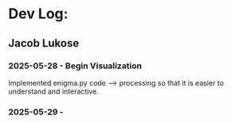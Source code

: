 # Dev Log:

## Jacob Lukose

### 2025-05-28 - Begin Visualization
Implemented enigma.py code --> processing so that it is easier to understand and interactive.

### 2025-05-29 - 
